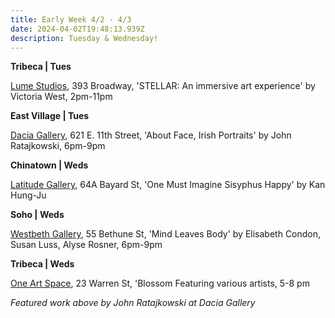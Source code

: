 ```yaml
---
title: Early Week 4/2 - 4/3
date: 2024-04-02T19:48:13.939Z
description: Tuesday & Wednesday!
---
```

**T﻿ribeca | Tues**

[Lume Studios](https://www.eventbrite.ca/e/stellar-an-immersive-art-experience-powered-by-tezos-tickets-855418117617), 393 Broadway, 'STELLAR: An immersive art experience' by Victoria West, 2pm-11pm

**East Village | Tues**

[Dacia Gallery](http://www.daciagallery.com/), 621 E. 11th Street, 'About Face, Irish Portraits' by John Ratajkowski, 6pm-9pm

**C﻿hinatown | Weds**

[Latitude Gallery](http://www.instagram.com/latitudegallery_newyork), 64A Bayard St, 'One Must Imagine Sisyphus Happy' by Kan Hung-Ju

**S﻿oho | Weds**

[Westbeth Gallery](https://westbeth.org/event/mind-leaves-body-elisabeth-condon-susan-luss-alyse-rosneropens-april-3-2024/), 55 Bethune St, 'Mind Leaves Body' by Elisabeth Condon, Susan Luss, Alyse Rosner,  6pm-9pm

**Tribeca | Weds**

[One Art Space](https://oneartspace.com/exhibition-blossom-april-2-april-7-2024/), 23 Warren St, 'Blossom Featuring various artists, 5-8 pm

*F﻿eatured work above by John Ratajkowski at Dacia Gallery*